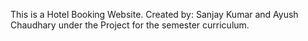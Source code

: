 This is a Hotel Booking Website.
Created by:
Sanjay Kumar and Ayush Chaudhary
under the Project for the semester curriculum.